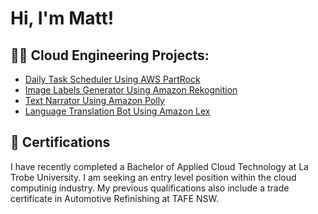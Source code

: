 <h1>Hi, I'm Matt! </h1>

<h2>👨‍💻 Cloud Engineering Projects:</h2>

  - [Daily Task Scheduler Using AWS PartRock](https://github.com/MattFallsTech/Amazon-PartyRock)
  - [Image Labels Generator Using Amazon Rekognition](https://github.com/MattFallsTech/Amazon-Rekognition)
  - [Text Narrator Using Amazon Polly](https://github.com/MattFallsTech/Amazon-Polly)
  - [Language Translation Bot Using Amazon Lex](https://github.com/MattFallsTech/Amazon-Lex)

<h2>📜 Certifications</h2>

I have recently completed a Bachelor of Applied Cloud Technology at La Trobe University. I am seeking an entry level position within the cloud computinig industry. My previous qualifications also include a trade certificate in Automotive Refinishing at TAFE NSW.  <br/>


<!--

Here are some ideas to get you started:

- 🔭 I’m currently working on ...
- 🌱 I’m currently learning ...
- 👯 I’m looking to collaborate on ...
- 🤔 I’m looking for help with ...
- 💬 Ask me about ...
- 📫 How to reach me: ...
- 😄 Pronouns: ...
- ⚡ Fun fact: ...
-->
